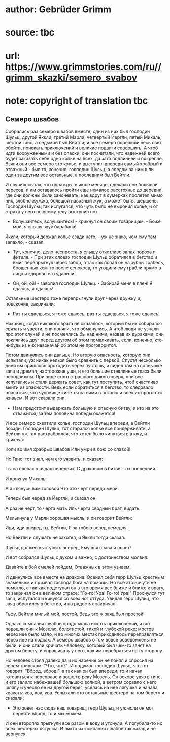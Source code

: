 # author: Gebrüder Grimm
# source: tbc
# url: https://www.grimmstories.com/ru//grimm_skazki/semero_svabov
# note: copyright of translation tbc

## Семеро швабов 

Собрались раз семеро швабов вместе, один из них был господин Шульц,
другой Яккли, третий Марли, четвертый Йергли, пятый Михаль, шестой Ганс,
а седьмой был Вейтли; и все семеро порешили весь свет обойти, поискать
приключений и великие подвиги совершить. А чтоб идти вооруженными и без
опаски, они посчитали, что надежней всего будет заказать себе одно копье
на всех, да зато подлинней и покрепче. Взяли они все семеро это копье, и
выступил впереди самый храбрый и отважный - был то, конечно, господин
Шульц, а следом за ним шли один за другим все остальные, а последним был
Вейтли.

И случилось так, что однажды, в июле месяце, сделали они большой
переход, и им оставалось пройти еще немалое расстоянье до деревни, где
они должны были заночевать, как вдруг в сумерках пролетел мимо них,
злобно жужжа, большой навозный жук, а может быть, шершень. Господин
Шульц так испугался, что чуть было не выронил копье, и от страха у него
по всему телу выступил пот.

- Вслушайтесь, вслушайтесь! - крикнул он своим товарищам. - Боже мой, я
слышу звук барабана!

Яккли, который держал копье сзади него, - уж не знаю, чем ему там
запахло, - сказал:

- Тут, конечно, дело неспроста, я слышу отчетливо запах пороха и
фитиля. - При этих словах господин Шульц обратился в бегство и вмиг
перепрыгнул через забор, а так как попал он на зубцы грабель, брошенных
кем-то после сенокоса, то угодили ему грабли прямо в лицо и здорово его
ударили.

- Ой, ой, ой! - завопил господин Шульц. - Забирай меня в плен! Я
сдаюсь, я сдаюсь!

Остальные шестеро тоже перепрыгнули друг через дружку и, подскочив,
закричали:

- Раз ты сдаешься, я тоже сдаюсь, раз ты сдаешься, я тоже сдаюсь!

Наконец, когда никакого врага не оказалось, который бы их собирался
связать и увести, они поняли, что обманулись. А чтоб люди не узнали про
этот случай и не посмеялись бы над ними, назвав их дураками, они
поклялись друг перед другом об этом помалкивать, если, конечно,
кто-нибудь из них невзначай об этом не проговорится.

Потом двинулись они дальше. Но вторую опасность, которую они испытали,
уж никак нельзя было сравнить с первой. Спустя несколько дней им
пришлось проходить через пустошь, и сидел там на солнышке заяц и дремал,
насторожив уши, и его большие стеклянные глаза были неподвижны. При виде
этого страшного дикого зверя, они все испугались и стали держать совет,
как тут поступить, чтоб счастливо выйти из опасности. Ведь если
обратиться в бегство, то следовало опасаться, что чудовище кинется за
ними в погоню и всех их проглотит живьем. И вот сказали они:

- Нам предстоит выдержать большую и опасную битву, и кто на это
отважится, за тем половина победы окажется!

И все семеро схватили копье, господин Шульц впереди, а Вейтли позади.
Господин Шульц, тот старался копье всё придерживать, а Вейтли уж так
расхрабрился, что хотел было кинуться в атаку, и крикнул:

Коли во имя храбрых швабов
Или умри в бою со славой!

Но Ганс, тот знал, чем его уязвить, и сказал:

Ты на словах в рядах передних,
С драконом в битве - ты последний.

И крикнул Михаль:

А я клянусь вам головой
Что это черт передо мной.

Теперь был черед за Йергли, и сказал он:

А раз не черт, то черта мать
Иль черта сводный брат, видать.

Мелькнула у Марли хорошая мысль, и он говорит Вейтли:

Иди, иди вперед ты, Вейтли,
Я за тобою вслед немедля.

Но Вейтли и слушать не захотел, и Яккли тогда сказал:

Шульц должен выступить вперед,
Ему вся слава и почет!

И вот собрался Шульц с духом и важно, с достоинством молвил:

Давайте в бой смелей пойдем,
Отважных в этом узнаем!

И двинулись все вместе на дракона. Осенил себя герр Шульц крестным
знаменьем и призвал господа бога на помощь. Но все это ничуть не
помогло, а так как подступал он в это время все ближе и ближе к врагу,
то закричал он в великом страхе: "Го-го! Ура! Го-го! Ура!" Проснулся
тут заяц, испугался и кинулся со всех ног оттуда. Увидал герр Шульц, что
заяц обратился в бегство, и на радостях закричал:

Тьфу, Вейтли милый мой, постой,
Ведь это ж заяц был простой!

Однако компания швабов продолжала искать приключений, и вот подошли они
к Мозелю, болотистой, тихой и глубокой реке; мостов через нее было мало,
и во многих местах приходилось переправляться через нее на лодках. А
семеро швабов о том вовсе осведомлены не были, и они стали кричать
человеку, который был чем-то занят на другом берегу, и спрашивать у
него, как им перебраться на ту сторону.

Но человек стоял далеко да и их наречие он не понял и спросил на своем
трирском: "Что, что?". И подумал господин Шульц, что тот говорит:
"Вброд, вброд!", а так как он был впереди, то и начал готовиться к
переправе и вошел в реку Мозель. Он вскоре увяз в тине, и его залило
набежавшей большою волной, а ветром сорвало с него шляпу и унесло ее на
другой берег; уселась на нее лягушка и начала квакать: ква, ква, ква.
Услыхали это остальные шестеро на том берегу и сказали:

- Это зовет нас сюда наш товарищ, герр Шульц, и уж если он мог перейти
вброд, то и мы можем.

И они второпях прыгнули все разом в воду и утонули. А погубила-то их
всех шестерых лягушка. И никто из компании швабов так назад и не
вернулся.
